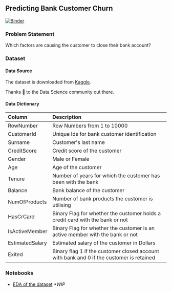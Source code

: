 ## Predicting Bank Customer Churn

[![Binder](https://mybinder.org/badge_logo.svg)](https://mybinder.org/v2/gh/sank3t/Bank-Customer-Churn/HEAD)

### Problem Statement
Which factors are causing the customer to close their bank account?

### Dataset

#### Data Source
The dataset is downloaded from [Kaggle](https://www.kaggle.com/shrutimechlearn/churn-modelling).

Thanks :slightly_smiling_face: to the Data Science community out there.

#### Data Dictionary

| Column          | Description                                                                              |
|:----------------|:-----------------------------------------------------------------------------------------|
| RowNumber       | Row Numbers from 1 to 10000                                                              |
| CustomerId      | Unique Ids for bank customer identification                                              |
| Surname         | Customer's last name                                                                     |
| CreditScore     | Credit score of the customer                                                             |
| Gender          | Male or Female                                                                           |
| Age             | Age of the customer                                                                      |
| Tenure          | Number of years for which the customer has been with the bank                            |
| Balance         | Bank balance of the customer                                                             |
| NumOfProducts   | Number of bank products the customer is utilising                                        |
| HasCrCard       | Binary Flag for whether the customer holds a credit card with the bank or not            |
| IsActiveMember  | Binary Flag for whether the customer is an active member with the bank or not            |
| EstimatedSalary | Estimated salary of the customer in Dollars                                              |
| Exited          | Binary flag 1 if the customer closed account with bank and 0 if the customer is retained |

### Notebooks
* [EDA of the dataset](https://nbviewer.jupyter.org/github/sank3t/Bank-Customer-Churn/blob/master/EDA%20-%20Bank%20Customer%20Churn.ipynb) _*WIP_
